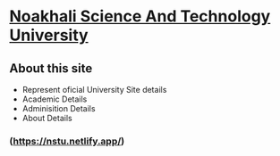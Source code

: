 # [Noakhali Science And Technology University](https://nstu.netlify.app/)

## About this site
* Represent oficial University Site details
* Academic Details
* Adminisition Details
* About Details

### (https://nstu.netlify.app/)
